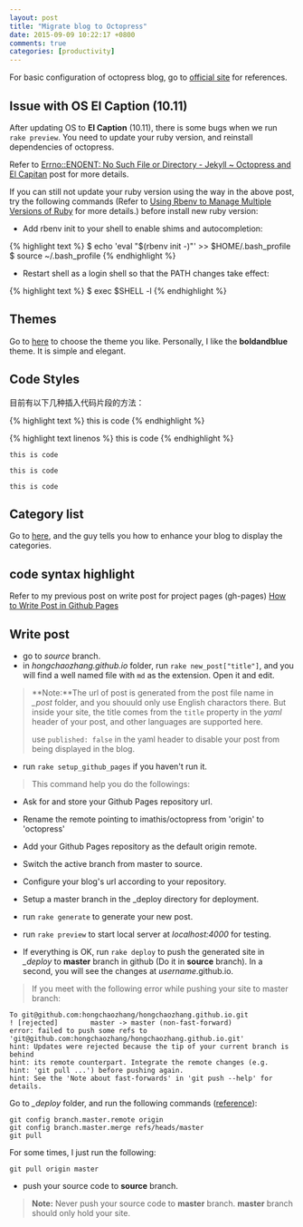 ```yaml
---
layout: post
title: "Migrate blog to Octopress"
date: 2015-09-09 10:22:17 +0800
comments: true
categories: [productivity]
---
```


For basic configuration of octopress blog, go to [official site](http://octopress.org/) for references.

## Issue with OS EI Caption (10.11)

After updating OS to **EI Caption** (10.11), there is some bugs when we run `rake preview`. You need to update your ruby version, and reinstall dependencies of octopress. 

Refer to [Errno::ENOENT: No Such File or Directory - Jekyll ~ Octopress and El Capitan](http://schalkneethling.github.io/blog/2015/10/16/errno-enoent-no-such-file-or-directory-jekyll-octopress-el-capitan/) post for more details. 

If you can still not update your ruby version using the way in the above post, try the following commands (Refer to [Using Rbenv to Manage Multiple Versions of Ruby](http://misheska.com/blog/2013/06/15/using-rbenv-to-manage-multiple-versions-of-ruby/) for more details.) before install new ruby version:

* Add rbenv init to your shell to enable shims and autocompletion:

{% highlight text %}
$ echo 'eval "$(rbenv init -)"' >> $HOME/.bash_profile
$ source ~/.bash_profile
{% endhighlight %}

* Restart shell as a login shell so that the PATH changes take effect:

{% highlight text %}
$ exec $SHELL -l
{% endhighlight %}


## Themes
Go to [here](https://github.com/imathis/octopress/wiki/3rd-Party-Octopress-Themes) to choose the theme you like. Personally, I like the **boldandblue** theme. It is simple and elegant.

<!-- more -->

## Code Styles
目前有以下几种插入代码片段的方法：

{% highlight text %}
this is code
{% endhighlight %}

{% highlight text linenos %}
this is code
{% endhighlight %}

```
this is code
```

~~~
this is code
~~~

    this is code

## Category list
Go to [here](https://github.com/ctdk/octopress-category-list), and the guy tells you how to enhance your blog to display the categories.

## code syntax highlight
Refer to my previous post on write post for project pages (gh-pages) [How to Write Post in Github Pages](http://hongchaozhang.github.io/blog/2015/05/20/How-to-write-post-in-github-pages/#to_enable_code_highlight)

## Write post

* go to *source* branch.
* in *hongchaozhang.github.io* folder, run `rake new_post["title"]`, and you will find a well named file with `md` as the extension. Open it and edit.

> **Note:**The url of post is generated from the post file name in *_post* folder, and you shouuld only use English charactors there. But inside your site, the title comes from the `title` property in the *yaml* header of your post, and other languages are supported here.
> 
> use `published: false` in the yaml header to disable your post from being displayed in the blog.

* run `rake setup_github_pages` if you haven't run it.

> This command help you do the followings:
> 
* Ask for and store your Github Pages repository url.
* Rename the remote pointing to imathis/octopress from 'origin' to 'octopress'
* Add your Github Pages repository as the default origin remote.
* Switch the active branch from master to source.
* Configure your blog's url according to your repository.
* Setup a master branch in the _deploy directory for deployment.
* run `rake generate` to generate your new post.
* run `rake preview` to start local server at *localhost:4000* for testing.

* If everything is OK, run `rake deploy` to push the generated site in *_deploy* to **master** branch in github (Do it in **source** branch). In a second, you will see the changes at *username*.github.io.
	
> If you meet with the following error while pushing your site to master branch:
>
~~~
To git@github.com:hongchaozhang/hongchaozhang.github.io.git
! [rejected]        master -> master (non-fast-forward)
error: failed to push some refs to 'git@github.com:hongchaozhang/hongchaozhang.github.io.git'
hint: Updates were rejected because the tip of your current branch is behind
hint: its remote counterpart. Integrate the remote changes (e.g.
hint: 'git pull ...') before pushing again.
hint: See the 'Note about fast-forwards' in 'git push --help' for details.
~~~
>
Go to *_deploy* folder, and run the following commands ([reference](http://stackoverflow.com/questions/21356212/failed-to-deploy-to-github-pages-using-octopress)):
>
~~~
git config branch.master.remote origin
git config branch.master.merge refs/heads/master
git pull
~~~
>
For some times, I just run the following:
>
~~~
git pull origin master
~~~

* push your source code to **source** branch.

> **Note:** Never push your source code to **master** branch. **master** branch should only hold your site.
	
	
	
	
	